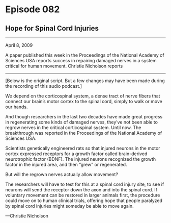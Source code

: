 # Episode 082

## Hope for Spinal Cord Injuries

---

April 8, 2009

A paper published this week in the Proceedings of the National Academy of Sciences USA reports success in repairing damaged nerves in a system critical for human movement. Christie Nicholson reports

---

[Below is the original script. But a few changes may have been made during the recording of this audio podcast.]

We depend on the corticospinal system, a dense tract of nerve fibers that connect our brain’s motor cortex to the spinal cord, simply to walk or move our hands.

And though researchers in the last two decades have made great progress in regenerating some kinds of damaged nerves, they’ve not been able to regrow nerves in the critical corticospinal system. Until now. The breakthrough was reported in the Proceedings of the National Academy of Sciences USA.

Scientists genetically engineered rats so that injured neurons in the motor cortex expressed receptors for a growth factor called brain-derived neurotrophic factor (BDNF). The injured neurons recognized the growth factor in the injured area, and then “grew” or regenerated.

But will the regrown nerves actually allow movement?

The researchers will have to test for this at a spinal cord injury site, to see if neurons will send the receptor down the axon and into the spinal cord. If voluntary movement can be restored in larger animals first, the procedure could move on to human clinical trials, offering hope that people paralyzed by spinal cord injuries might someday be able to move again.

—Christie Nicholson

